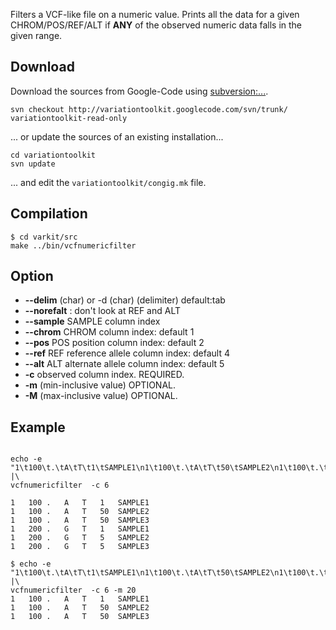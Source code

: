 

Filters a VCF-like file on a numeric value.
Prints all the data for a given CHROM/POS/REF/ALT if **ANY** of the observed numeric data falls in the given range.

## Download ##
Download the sources from Google-Code using [subversion:...](http://subversion.apache.org/).
```
svn checkout http://variationtoolkit.googlecode.com/svn/trunk/ variationtoolkit-read-only
```
... or update the sources of an existing installation...
```
cd variationtoolkit
svn update
```
... and edit the `variationtoolkit/congig.mk` file.

## Compilation ##


```
$ cd varkit/src
make ../bin/vcfnumericfilter
```


## Option ##

  * **--delim** (char) or -d  (char) (delimiter) default:tab
  * **--norefalt** : don't look at REF and ALT
  * **--sample** SAMPLE column index
  * **--chrom** CHROM column index: default 1
  * **--pos** POS position column index: default 2
  * **--ref** REF reference allele column index: default 4
  * **--alt** ALT alternate allele column index: default 5
  * **-c** observed column index. REQUIRED.
  * **-m** (min-inclusive value) OPTIONAL.
  * **-M** (max-inclusive value) OPTIONAL.


## Example ##


```

echo -e "1\t100\t.\tA\tT\t1\tSAMPLE1\n1\t100\t.\tA\tT\t50\tSAMPLE2\n1\t100\t.\tA\tT\t50\tSAMPLE3\n1\t200\t.\tG\tT\t1\tSAMPLE1\n1\t200\t.\tG\tT\t5\tSAMPLE2\n1\t200\t.\tG\tT\t5\tSAMPLE3" |\
vcfnumericfilter  -c 6 

1	100	.	A	T	1	SAMPLE1
1	100	.	A	T	50	SAMPLE2
1	100	.	A	T	50	SAMPLE3
1	200	.	G	T	1	SAMPLE1
1	200	.	G	T	5	SAMPLE2
1	200	.	G	T	5	SAMPLE3

$ echo -e "1\t100\t.\tA\tT\t1\tSAMPLE1\n1\t100\t.\tA\tT\t50\tSAMPLE2\n1\t100\t.\tA\tT\t50\tSAMPLE3\n1\t200\t.\tG\tT\t1\tSAMPLE1\n1\t200\t.\tG\tT\t5\tSAMPLE2\n1\t200\t.\tG\tT\t5\tSAMPLE3" |\
vcfnumericfilter  -c 6 -m 20
1	100	.	A	T	1	SAMPLE1
1	100	.	A	T	50	SAMPLE2
1	100	.	A	T	50	SAMPLE3
```





